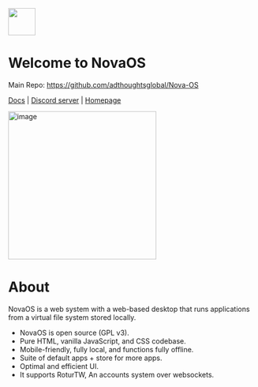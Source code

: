 <img height="55" src="https://github.com/user-attachments/assets/928feace-3086-413a-8376-2f131c3e2f91"/>

# Welcome to NovaOS
Main Repo: https://github.com/adthoughtsglobal/Nova-OS

[Docs](https://novaos.gitbook.io/main) | [Discord server](https://runnova.github.io/dis) | [Homepage](https://runnova.github.io/)

<img height="300" alt="image" src="https://github.com/user-attachments/assets/5cbd7a84-11fb-4565-9e86-e8fe0cc12788" />

# About
NovaOS is a web system with a web-based desktop that runs applications from a virtual file system stored locally.
- NovaOS is open source (GPL v3).
- Pure HTML, vanilla JavaScript, and CSS codebase.
- Mobile-friendly, fully local, and functions fully offline.
- Suite of default apps + store for more apps.
- Optimal and efficient UI.
- It supports RoturTW, An accounts system over websockets.
